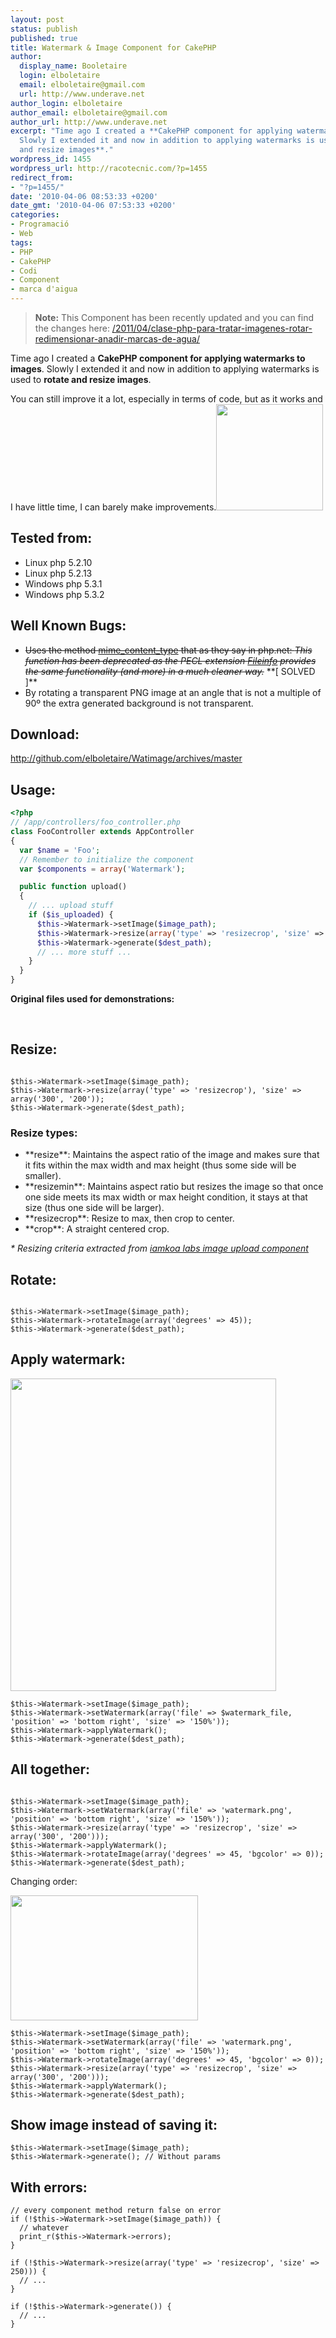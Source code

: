 ```yaml
---
layout: post
status: publish
published: true
title: Watermark & Image Component for CakePHP
author:
  display_name: Booletaire
  login: elboletaire
  email: elboletaire@gmail.com
  url: http://www.underave.net
author_login: elboletaire
author_email: elboletaire@gmail.com
author_url: http://www.underave.net
excerpt: "Time ago I created a **CakePHP component for applying watermarks to images**.
  Slowly I extended it and now in addition to applying watermarks is used to **rotate
  and resize images**."
wordpress_id: 1455
wordpress_url: http://racotecnic.com/?p=1455
redirect_from:
- "?p=1455/"
date: '2010-04-06 08:53:33 +0200'
date_gmt: '2010-04-06 07:53:33 +0200'
categories:
- Programació
- Web
tags:
- PHP
- CakePHP
- Codi
- Component
- marca d'aigua
---
```


> **Note:** This Component has been recently updated and you can find the changes
here: <a title="Clase PHP para tratar imágenes (rotar, redimensionar, añadir marcas de agua..)" href="{{ site.url }}/2011/04/clase-php-para-tratar-imagenes-rotar-redimensionar-anadir-marcas-de-agua/">/2011/04/clase-php-para-tratar-imagenes-rotar-redimensionar-anadir-marcas-de-agua/</a>

Time ago I created a **CakePHP component for applying watermarks to images**. Slowly I extended it and now in addition to applying watermarks is used to **rotate and resize images**.

You can still improve it a lot, especially in terms of code, but as it works and I have little time, I can barely make improvements.<img class="alignright" title="all_together" src="{{ site.url }}/wp-content/uploads/2010/04/all_together.jpeg" alt="" width="171" height="170" />

## Tested from:

<ul>
  <li>Linux php 5.2.10</li>
  <li>Linux php 5.2.13</li>
  <li>Windows php 5.3.1</li>
  <li>Windows php 5.3.2</li>
</ul>

## Well Known Bugs:

<ul>
  <li><del>Uses the method <a rel="nofollow" href="http://php.net/manual/en/function.mime-content-type.php" target="_blank">mime_content_type</a> that as they say in php.net: <em>This function has been deprecated as the PECL extension <a rel="nofollow" href="http://www.php.net/manual/en/ref.fileinfo.php" target="_blank">Fileinfo</a> provides the same functionality (and more) in a much cleaner way.</em></del> **[ SOLVED ]**</li>
  <li>By rotating a transparent PNG image at an angle that is not a multiple of 90º the extra generated background is not transparent.</li>
</ul>

## Download:

<a rel="nofollow" href="http://github.com/elboletaire/Watimage/archives/master" target="_blank">http://github.com/elboletaire/Watimage/archives/master</a>

<a id="more"></a><a id="more-1455"></a>

## Usage:

~~~php
<?php
// /app/controllers/foo_controller.php
class FooController extends AppController
{
  var $name = 'Foo';
  // Remember to initialize the component
  var $components = array('Watermark');

  public function upload()
  {
    // ... upload stuff
    if ($is_uploaded) {
      $this->Watermark->setImage($image_path);
      $this->Watermark->resize(array('type' => 'resizecrop', 'size' => array(450, 450)));
      $this->Watermark->generate($dest_path);
      // ... more stuff ...
    }
  }
}
~~~

**Original files used for demonstrations:**

<img class="size-full wp-image-1464 aligncenter" title="imatge23" src="{{ site.url }}/uploads/2010/04/imatge23.jpg" alt="" />
<img class="alignnone size-full wp-image-1470" title="watermark" src="{{ site.url }}/uploads/2010/04/watermark.png" alt="" />

## Resize:

<img class="alignnone size-full wp-image-1461" title="resizecrop" src="{{ site.url }}/uploads/2010/04/resizecrop.jpeg" alt=""  />

~~~php?start_inline=1
$this->Watermark->setImage($image_path);
$this->Watermark->resize(array('type' => 'resizecrop'), 'size' => array('300', '200'));
$this->Watermark->generate($dest_path);
~~~

### Resize types:

<ul>
  <li>**resize**: Maintains the aspect ratio of the image and makes sure that it fits within the max width and max height (thus some side will be smaller).</li>
  <li>**resizemin**: Maintains aspect ratio but resizes the image so that once one side meets its max width or max height condition, it stays at that size (thus one side will be larger).</li>
  <li>**resizecrop**: Resize to max, then crop to center.</li>
  <li>**crop**: A straight centered crop.</li>
</ul>

<em>* Resizing criteria extracted from <a rel="nofollow" href="http://labs.iamkoa.net/2007/10/23/image-upload-component-cakephp/" target="_blank">iamkoa labs image upload component</a></em>

## Rotate:

<img title="rotate" src="{{ site.url }}/uploads/2010/04/rotate.jpeg" alt="" />

~~~php?start_inline=1
$this->Watermark->setImage($image_path);
$this->Watermark->rotateImage(array('degrees' => 45));
$this->Watermark->generate($dest_path);
~~~

## Apply watermark:

<img class="alignnone size-full wp-image-1472" title="watermark" src="{{ site.url }}/uploads/2010/04/watermark.jpeg" alt="" width="425" height="500" />

~~~php?start_inline=1
$this->Watermark->setImage($image_path);
$this->Watermark->setWatermark(array('file' => $watermark_file, 'position' => 'bottom right', 'size' => '150%'));
$this->Watermark->applyWatermark();
$this->Watermark->generate($dest_path);
~~~

## All together:

<img class="alignnone size-full wp-image-1473" title="all_together" src="{{ site.url }}/uploads/2010/04/all_together.jpeg" alt="" />

~~~php?start_inline=1
$this->Watermark->setImage($image_path);
$this->Watermark->setWatermark(array('file' => 'watermark.png', 'position' => 'bottom right', 'size' => '150%'));
$this->Watermark->resize(array('type' => 'resizecrop', 'size' => array('300', '200')));
$this->Watermark->applyWatermark();
$this->Watermark->rotateImage(array('degrees' => 45, 'bgcolor' => 0));
$this->Watermark->generate($dest_path);
~~~

Changing order:

<img class="alignnone size-full wp-image-1475" title="all_together2" src="{{ site.url }}/uploads/2010/04/all_together2.jpeg" alt="" width="300" height="200" />

~~~php?start_inline=1
$this->Watermark->setImage($image_path);
$this->Watermark->setWatermark(array('file' => 'watermark.png', 'position' => 'bottom right', 'size' => '150%'));
$this->Watermark->rotateImage(array('degrees' => 45, 'bgcolor' => 0));
$this->Watermark->resize(array('type' => 'resizecrop', 'size' => array('300', '200')));
$this->Watermark->applyWatermark();
$this->Watermark->generate($dest_path);
~~~

## Show image instead of saving it:

~~~php?start_inline=1
$this->Watermark->setImage($image_path);
$this->Watermark->generate(); // Without params
~~~

## With errors:

~~~php?start_inline=1
// every component method return false on error
if (!$this->Watermark->setImage($image_path)) {
  // whatever
  print_r($this->Watermark->errors);
}

if (!$this->Watermark->resize(array('type' => 'resizecrop', 'size' => 250))) {
  // ...
}

if (!$this->Watermark->generate()) {
  // ...
}
~~~

